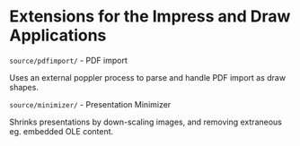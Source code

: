 # Extensions for the Impress and Draw Applications

`source/pdfimport/` - PDF import

Uses an external poppler process to parse and handle PDF
import as draw shapes.

`source/minimizer/` - Presentation Minimizer

Shrinks presentations by down-scaling images, and removing
extraneous eg. embedded OLE content.

